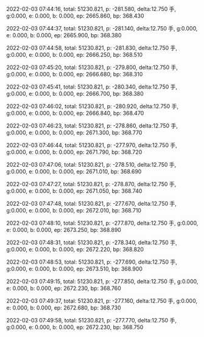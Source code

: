 2022-02-03 07:44:16, total: 51230.821, p: -281.580, delta:12.750 手, g:0.000, e: 0.000, b: 0.000, ep: 2665.860, bp: 368.430

2022-02-03 07:44:37, total: 51230.821, p: -281.140, delta:12.750 手, g:0.000, e: 0.000, b: 0.000, ep: 2665.900, bp: 368.380

2022-02-03 07:44:58, total: 51230.821, p: -281.830, delta:12.750 手, g:0.000, e: 0.000, b: 0.000, ep: 2666.250, bp: 368.510

2022-02-03 07:45:20, total: 51230.821, p: -279.800, delta:12.750 手, g:0.000, e: 0.000, b: 0.000, ep: 2666.680, bp: 368.310

2022-02-03 07:45:41, total: 51230.821, p: -280.340, delta:12.750 手, g:0.000, e: 0.000, b: 0.000, ep: 2666.700, bp: 368.380

2022-02-03 07:46:02, total: 51230.821, p: -280.920, delta:12.750 手, g:0.000, e: 0.000, b: 0.000, ep: 2666.840, bp: 368.470

2022-02-03 07:46:23, total: 51230.821, p: -278.860, delta:12.750 手, g:0.000, e: 0.000, b: 0.000, ep: 2671.300, bp: 368.770

2022-02-03 07:46:44, total: 51230.821, p: -277.970, delta:12.750 手, g:0.000, e: 0.000, b: 0.000, ep: 2671.790, bp: 368.720

2022-02-03 07:47:06, total: 51230.821, p: -278.510, delta:12.750 手, g:0.000, e: 0.000, b: 0.000, ep: 2671.010, bp: 368.690

2022-02-03 07:47:27, total: 51230.821, p: -278.870, delta:12.750 手, g:0.000, e: 0.000, b: 0.000, ep: 2671.050, bp: 368.740

2022-02-03 07:47:48, total: 51230.821, p: -277.670, delta:12.750 手, g:0.000, e: 0.000, b: 0.000, ep: 2672.010, bp: 368.710

2022-02-03 07:48:10, total: 51230.821, p: -277.870, delta:12.750 手, g:0.000, e: 0.000, b: 0.000, ep: 2673.250, bp: 368.890

2022-02-03 07:48:31, total: 51230.821, p: -278.340, delta:12.750 手, g:0.000, e: 0.000, b: 0.000, ep: 2672.220, bp: 368.820

2022-02-03 07:48:53, total: 51230.821, p: -277.690, delta:12.750 手, g:0.000, e: 0.000, b: 0.000, ep: 2673.510, bp: 368.900

2022-02-03 07:49:15, total: 51230.821, p: -277.850, delta:12.750 手, g:0.000, e: 0.000, b: 0.000, ep: 2672.230, bp: 368.760

2022-02-03 07:49:37, total: 51230.821, p: -277.160, delta:12.750 手, g:0.000, e: 0.000, b: 0.000, ep: 2672.680, bp: 368.730

2022-02-03 07:49:58, total: 51230.821, p: -277.770, delta:12.750 手, g:0.000, e: 0.000, b: 0.000, ep: 2672.230, bp: 368.750